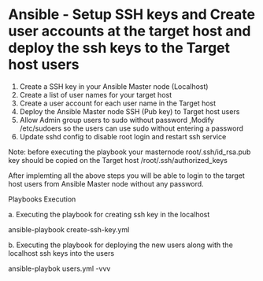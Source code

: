 
Ansible - Setup SSH keys and Create user accounts at the target host and deploy the ssh keys to the Target host users
=====================================================================================================================

1. Create a SSH key in your Ansible Master node (Localhost)
2. Create a list of user names for your target host
3. Create a user account for each user name in the Target host
4. Deploy the Ansible Master node SSH (Pub key) to Target host users  
5. Allow Admin group users to sudo without password ,Modify /etc/sudoers so the users can use sudo without entering a password
6. Update sshd config to disable root login and restart ssh service

Note: before executing the playbook your masternode root/.ssh/id_rsa.pub  key should be copied  on the Target host /root/.ssh/authorized_keys

After implemting all the above steps you will be able to login to the target host users from Ansible Master node without any password.

Playbooks Execution

a. Executing the playbook for creating ssh key in the localhost

ansible-playbook create-ssh-key.yml

b. Executing the playbook for deploying the new users along with the localhost ssh keys into the users

ansible-playbok users.yml -vvv

